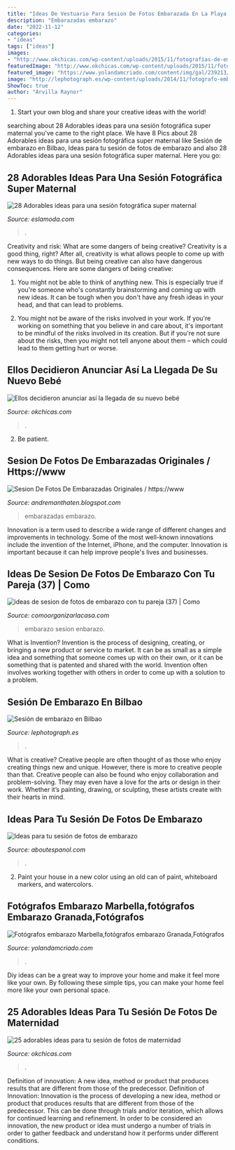 ```yaml
---
title: "Ideas De Vestuario Para Sesion De Fotos Embarazada En La Playa : Embarazo Sesion Enbarazo"
description: "Embarazadas embarazo"
date: "2022-11-12"
categories:
- "ideas"
tags: ["ideas"]
images:
- "http://www.okchicas.com/wp-content/uploads/2015/11/fotografías-de-embarazadas-1.jpg"
featuredImage: "http://www.okchicas.com/wp-content/uploads/2015/11/fotografías-de-embarazadas-1.jpg"
featured_image: "https://www.yolandamcriado.com/content/img/gal/239213/fotografos-embarazadas-marbella29909a_202005291840505ed157325d945.sized.jpg"
image: "http://lephotograph.es/wp-content/uploads/2014/11/fotografo-embarazo-maternidad-fotos-bilbao-atardecer-playa-mar-bizkaia.jpg"
ShowToc: true
author: "Arvilla Raynor"
---
```



1. Start your own blog and share your creative ideas with the world!

	

		
searching about 28 Adorables ideas para una sesión fotográfica super maternal you've came to the right place. We have 8 Pics about 28 Adorables ideas para una sesión fotográfica super maternal like Sesión de embarazo en Bilbao, Ideas para tu sesión de fotos de embarazo and also 28 Adorables ideas para una sesión fotográfica super maternal. Here you go:
		
    
## 28 Adorables Ideas Para Una Sesión Fotográfica Super Maternal

<img loading=lazy src="http://eslamoda.com/wp-content/uploads/sites/2/2014/11/maternity11.jpg" onerror="this.onerror=null;this.src='https://tse3.mm.bing.net/th?id=OIP.v9CASp4S-jntueZ42SP8HQHaE-&amp;pid=15.1';" alt="28 Adorables ideas para una sesión fotográfica super maternal">

_Source: eslamoda.com_

>. 

	

Creativity and risk: What are some dangers of being creative?
Creativity is a good thing, right? After all, creativity is what allows people to come up with new ways to do things. But being creative can also have dangerous consequences. Here are some dangers of being creative:
1) You might not be able to think of anything new. This is especially true if you're someone who's constantly brainstorming and coming up with new ideas. It can be tough when you don't have any fresh ideas in your head, and that can lead to problems.

2) You might not be aware of the risks involved in your work. If you're working on something that you believe in and care about, it's important to be mindful of the risks involved in its creation. But if you're not sure about the risks, then you might not tell anyone about them – which could lead to them getting hurt or worse.

    
## Ellos Decidieron Anunciar Así La Llegada De Su Nuevo Bebé

<img loading=lazy src="http://www.okchicas.com/wp-content/uploads/2016/01/Así-anunciaron-la-llegada-y-nacimiento-de-su-bebé-6.jpg" onerror="this.onerror=null;this.src='https://tse2.mm.bing.net/th?id=OIP.WGi2jj7eOsrDpmGJ_6YWJgHaJ3&amp;pid=15.1';" alt="Ellos decidieron anunciar así la llegada de su nuevo bebé">

_Source: okchicas.com_

>. 

	

2. Be patient.

    
## Sesion De Fotos De Embarazadas Originales / Https://www

<img loading=lazy src="https://i.pinimg.com/originals/3b/7f/93/3b7f93c73818d8d90c3ca9cfbba9879b.jpg" onerror="this.onerror=null;this.src='https://tse4.mm.bing.net/th?id=OIP.uZRpazeQROgrN2Z2ScqAYAAAAA&amp;pid=15.1';" alt="Sesion De Fotos De Embarazadas Originales / https://www">

_Source: andremanthaten.blogspot.com_

>embarazadas embarazo. 

	

Innovation is a term used to describe a wide range of different changes and improvements in technology. Some of the most well-known innovations include the invention of the Internet, iPhone, and the computer. Innovation is important because it can help improve people's lives and businesses.

    
## Ideas De Sesion De Fotos De Embarazo Con Tu Pareja (37) | Como

<img loading=lazy src="https://comoorganizarlacasa.com/wp-content/uploads/2016/04/ideas-de-sesion-de-fotos-de-embarazo-con-tu-pareja-37.jpg" onerror="this.onerror=null;this.src='https://tse2.mm.bing.net/th?id=OIP.6Sh4er0GTF8VRFyAvOJu8QHaLH&amp;pid=15.1';" alt="ideas de sesion de fotos de embarazo con tu pareja (37) | Como">

_Source: comoorganizarlacasa.com_

>embarazo sesion enbarazo. 

	

What is Invention?
Invention is the process of designing, creating, or bringing a new product or service to market. It can be as small as a simple idea and something that someone comes up with on their own, or it can be something that is patented and shared with the world. Invention often involves working together with others in order to come up with a solution to a problem.

    
## Sesión De Embarazo En Bilbao

<img loading=lazy src="http://lephotograph.es/wp-content/uploads/2014/11/fotografo-embarazo-maternidad-fotos-bilbao-atardecer-playa-mar-bizkaia.jpg" onerror="this.onerror=null;this.src='https://tse1.mm.bing.net/th?id=OIP.8xxT6-UtgwUNzvtNYSCx7wHaFN&amp;pid=15.1';" alt="Sesión de embarazo en Bilbao">

_Source: lephotograph.es_

>. 

	

What is creative?
Creative people are often thought of as those who enjoy creating things new and unique. However, there is more to creative people than that. Creative people can also be found who enjoy collaboration and problem-solving. They may even have a love for the arts or design in their work. Whether it’s painting, drawing, or sculpting, these artists create with their hearts in mind.

    
## Ideas Para Tu Sesión De Fotos De Embarazo

<img loading=lazy src="https://www.aboutespanol.com/thmb/zqzxJVP3o0eKxcn3KAz-6wRcy7Q=/768x0/filters:no_upscale():max_bytes(150000):strip_icc()/Embarazo-en-el-camino-Andres-Blen-597c8d845f9b58928bdc5435.jpg" onerror="this.onerror=null;this.src='https://tse1.mm.bing.net/th?id=OIP.LNAMbjBgj_Mi_75l2l9q3AHaEB&amp;pid=15.1';" alt="Ideas para tu sesión de fotos de embarazo">

_Source: aboutespanol.com_

>. 

	

2. Paint your house in a new color using an old can of paint, whiteboard markers, and watercolors.

    
## Fotógrafos Embarazo Marbella,fotógrafos Embarazo Granada,Fotógrafos

<img loading=lazy src="https://www.yolandamcriado.com/content/img/gal/239213/fotografos-embarazadas-marbella29909a_202005291840505ed157325d945.sized.jpg" onerror="this.onerror=null;this.src='https://tse1.mm.bing.net/th?id=OIP.xDZVEAJ0ZqvfPQhroEOQnQHaE7&amp;pid=15.1';" alt="Fotógrafos embarazo Marbella,fotógrafos embarazo Granada,Fotógrafos">

_Source: yolandamcriado.com_

>. 

	

Diy ideas can be a great way to improve your home and make it feel more like your own. By following these simple tips, you can make your home feel more like your own personal space.

    
## 25 Adorables Ideas Para Tu Sesión De Fotos De Maternidad

<img loading=lazy src="http://www.okchicas.com/wp-content/uploads/2015/11/fotografías-de-embarazadas-1.jpg" onerror="this.onerror=null;this.src='https://tse3.mm.bing.net/th?id=OIP.mi94VqjtihXlVY5sf08XEQHaKk&amp;pid=15.1';" alt="25 adorables ideas para tu sesión de fotos de maternidad">

_Source: okchicas.com_

>. 

	

Definition of innovation: A new idea, method or product that produces results that are different from those of the predecessor.
Definition of Innovation: 
Innovation is the process of developing a new idea, method or product that produces results that are different from those of the predecessor. This can be done through trials and/or iteration, which allows for continued learning and refinement. In order to be considered an innovation, the new product or idea must undergo a number of trials in order to gather feedback and understand how it performs under different conditions.

